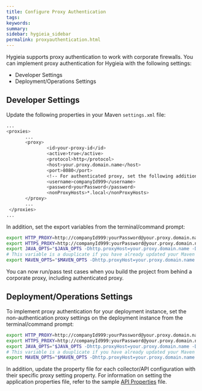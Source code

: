 ```yaml
---
title: Configure Proxy Authentication
tags:
keywords:
summary:
sidebar: hygieia_sidebar
permalink: proxyauthentication.html
---
```


Hygieia supports proxy authentication to work with corporate firewalls. You can implement proxy authentication for Hygieia with the following settings:

- Developer Settings
- Deployment/Operations Settings

## Developer Settings

Update the following properties in your Maven `settings.xml` file:

```bash
...
<proxies>
       ...
       <proxy>
               <id>your-proxy-id</id>
               <active>true</active>
               <protocol>http</protocol>
               <host>your.proxy.domain.name</host>
               <port>8080</port>
               <!-- For authenticated proxy, set the following additional properties -->
               <username>companyId999</username>
               <password>yourPassword</password>
               <nonProxyHosts>*.local</nonProxyHosts>
       </proxy>
       ...
 </proxies>
...
```

In addition, set the export variables from the terminal/command prompt:

```bash
export HTTP_PROXY=http://companyId999:yourPassword@your.proxy.domain.name:8080
export HTTPS_PROXY=http://companyId999:yourPassword@your.proxy.domain.name:8080
export JAVA_OPTS="$JAVA_OPTS -Dhttp.proxyHost=your.proxy.domain.name -Dhttp.proxyPort=8080 -Dhttp.proxyUser=companyId999 -Dhttp.proxyPassword=yourPassword"
# This variable is a duuplicate if you have already updated your Maven settings.xml file, but will only help:
export MAVEN_OPTS="$MAVEN_OPTS -Dhttp.proxyHost=your.proxy.domain.name -Dhttp.proxyPort=8080 -Dhttp.proxyUser=companyId999 -Dhttp.proxyPassword=yourPassword"
```

You can now run/pass test cases when you build the project from behind a corporate proxy, including authenticated proxy.

## Deployment/Operations Settings

To implement proxy authentication for your deployment instance, set the non-authentication proxy settings on the deployment instance from the terminal/command prompt:

```bash
export HTTP_PROXY=http://companyId999:yourPassword@your.proxy.domain.name:8080
export HTTPS_PROXY=http://companyId999:yourPassword@your.proxy.domain.name:8080
export JAVA_OPTS="$JAVA_OPTS -Dhttp.proxyHost=your.proxy.domain.name -Dhttp.proxyPort=8080 -Dhttp.proxyUser=companyId999 -Dhttp.proxyPassword=yourPassword"
# This variable is a duuplicate if you have already updated your Maven settings.xml file, but will only help:
export MAVEN_OPTS="$MAVEN_OPTS -Dhttp.proxyHost=your.proxy.domain.name -Dhttp.proxyPort=8080 -Dhttp.proxyUser=companyId999 -Dhttp.proxyPassword=yourPassword"
```
In addition, update the property file for each collector/API configuration with their specific proxy setting property.
For information on setting the application properties file, refer to the sample [API Properties](https://github.com/capitalone/Hygieia/blob/gh-pages/pages/hygieia/api/api.md#api-properties-file) file.